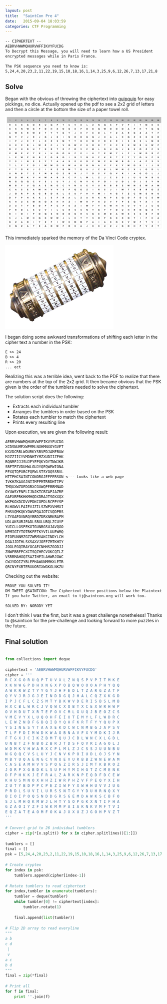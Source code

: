 ```yaml
---
layout: post
title:  "SaintCon Pre 4"
date:   2015-09-04 18:03:59
categories: CTF Programming
---
```


```
-- CIPHERTEXT --
AEBRVHWWMQHURVWFFIKVYFUCDG
To Decrypt this Message, you will need to learn how a US President encrypted messages while in Paris France.

The PSK sequence you need to know is:
5,24,4,20,23,2,11,22,19,15,10,18,16,1,14,3,25,9,6,12,26,7,13,17,21,8
```

## Solve

Began with the obvious of throwing the ciphertext into [quipquip](http://www.quipquip.com) for easy pickings, no dice. Actually opened up the pdf to see a 2x2 grid of letters and then a circle at the bottom the size of a paper towel roll. 

![2x2 grid](/assets/images/tumblers.png)

This immediately sparked the memory of the Da Vinci Code cryptex. 

![Cryptex](/assets/images/cryptex.png)

I began doing some awkward transformations of shifting each letter in the cipher text a number in the PSK:
``` A >> 5
E >> 24
B >> 4
R >> 20
... ect
```

Realizing this was a terrible idea, went back to the PDF to realize that there are numbers at the top of the 2x2 grid. It then became obvious that the PSK given is the order of the tumblers needed to solve the ciphertext.

The solution script does the following:

* Extracts each individual tumbler
* Arranges the tumblers in order based on the PSK
* Rotates each tumbler to match the ciphertext
* Prints every resulting line

Upon execution, we are given the following result:

```
AEBRVHWWMQHURVWFFIKVYFUCDG
XCDSNUMEXWPMMLNGHMNXOYGVET
KXVDCRBLWOURKYSBVPDJAMFBUW
MJZZIICYVMDNHTYMZXUDIIZFHK
BQNMFJJJSUJFYFPQKYOYTNWJKB
SBFTPZVDUHWLGUJYQEQWEWIONA
PFXQTQPXBCFQEWLSTSYOQSSRVL
HTTPHCSAINTCONORGJEFFERSON <--- Looks like a web page
IVKHZKAUGJNIIMFPMTRBDHTIPV
TMQUXWZOEDGBXCGUWQPEBBMNAD
OYUWSYENFLIJNJKTCBZAPJAZRE
GAEXRPRKHKMHQDXDRAJTSOXXQX
WKPKOXDCDVVPDKCOPDLRCPPYSP
RLHGWVLFAIEVJZILSZWPXVHMXI
FHSVQMKQKYOWVPQAJOTCVQDPBS
LZYOAEOVNRQYBBDZDRXNRKBAFM
UDLAKSURJPADLSBXLUBQLZCUYF
YUICLLGSPFKGTGUNBGSUJAVQGO
NPMIGTYTOTBKFETKYVILUUEWMQ
EIOEUNNMZGZZWRMVAKCINDYLCH
DGAJJDTHLSXSAXVJOFFZMTKHIY
JOGLEGQIRAYOCAECNHHSZGODJJ
ZNWFBBFPCXCTSQZHECVGKCQTLZ
VSRBMAHGQZSAZIHEILAHWRJGWC
CWJYDOIZYBLEPHAWUNMMHXLETR
QRCNYFXBTERXUORIXWGKGLNKZU
```

Checking out the website:

```
PROVE YOU SOLVED IT!
DM TWEET @SAINTCON: The Ciphertext three positions below the Plaintext
If you hate Twitter, an email to tj@saintcon.org will work too.

SOLVED BY: NOBODY YET
```

I don't think I was the first, but it was a great challenge nonetheless! Thanks to @saintcon for the pre-challenge and looking forward to more puzzles in the future.

## Final solution

```python

from collections import deque

ciphertext = 'AEBRVHWWMQHURVWFFIKVYFUCDG'
cipher = '''
R C X G O R U Q P T U V X L Z N Q S P V P I T M K E
X K N W G P D H X N G X P O B Q W O O O A P H Y Q Q
A W K R W Z T Y Y G Y J H F E D L T Z A R G Z A T F
Q Y V J R J G J E I N D D G Q J H A L C Q Z X K G D
I P J C F L C Z S M T Y B K W V D E R I S B S L M B
H X C B L W R C J V Q W C X O B T X C E X W R H W P
O V H D U T X R T E F O V C M L G U Q J B E O Z C S
V M E V Y X L U Q O H F E I U T E M Y L F L W D R C
L E W Z N B F G B Q I B Y Q H F K R T F Y Y Q U P X
Y S I N E S Y T A A X E K D C W C N M B G J A P S V
T L F F D I M W D K W A O B N A V F X Y M D K I J R
F T G X J C I K Z B M T Q U J C B L W N C X L G D L
U N B T Z F N B O Z B R J T D S F Q V R I A G O L J
W D M K V H W A R X C P L M L Z J C S S J U U N B U
N G Q Q C V S L U Y J C N V K P O I U D L O J S Y N
M B Y U Q A E N G C V N U E V U R B B Z W N E W A M
C A S E A M H V V S P Q G Z I R S J I M T K B R O Z
J O R P X G B D K L S U F H Y M I H G T Z C M E N K
D F P H K K J E F R A L Z A R K N P E Q D F D C E W
K H U S M N O X H H Z I W R P H Z V F P E Q Y X I H
Z U T Y B D P P C P E Z I W F Y X W H H U V V J U G
P R D L S U V I L U R S S N T G Y Y D U H R N Q X Y
B I O I P O Q S N D D G R S G E M D A W K S C B F O
S J L M H Q K M W J L H T Y S O P G K X N T I F H A
G Z A O I Y Z F I W K M M P A I A K N K V M F T V I
E Q Z A T E A O M F O K A J X X U Z J G O H P V Z T
'''

# Convert grid to 26 individual tumblers
cipher = zip(*[x.split() for x in cipher.splitlines()[1:]])

tumblers = []
final = []
psk = [5,24,4,20,23,2,11,22,19,15,10,18,16,1,14,3,25,9,6,12,26,7,13,17,21,8]

# Create cryptex
for index in psk:
    tumblers.append(cipher[index-1])

# Rotate tumblers to read ciphertext
for index,tumbler in enumerate(tumblers):
    tumbler = deque(tumbler)
    while tumbler[0] != ciphertext[index]:
        tumbler.rotate(1)

    final.append(list(tumbler))

# Flip 2D array to read everyline
"""
a b
c d
 |
 v
a c
b d
"""
final = zip(*final)

# Print all
for f in final:
    print ''.join(f)
```
